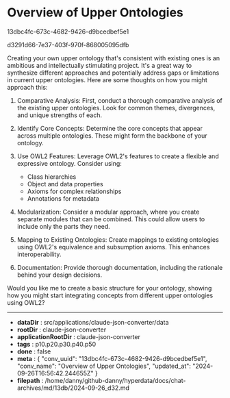 # Overview of Upper Ontologies

13dbc4fc-673c-4682-9426-d9bcedbef5e1

d3291d66-7e37-403f-970f-868005095dfb

 Creating your own upper ontology that's consistent with existing ones is an ambitious and intellectually stimulating project. It's a great way to synthesize different approaches and potentially address gaps or limitations in current upper ontologies. Here are some thoughts on how you might approach this:

1. Comparative Analysis:
First, conduct a thorough comparative analysis of the existing upper ontologies. Look for common themes, divergences, and unique strengths of each.

2. Identify Core Concepts:
Determine the core concepts that appear across multiple ontologies. These might form the backbone of your ontology.

3. Use OWL2 Features:
Leverage OWL2's features to create a flexible and expressive ontology. Consider using:

   - Class hierarchies
   - Object and data properties
   - Axioms for complex relationships
   - Annotations for metadata

4. Modularization:
Consider a modular approach, where you create separate modules that can be combined. This could allow users to include only the parts they need.

5. Mapping to Existing Ontologies:
Create mappings to existing ontologies using OWL2's equivalence and subsumption axioms. This enhances interoperability.

6. Documentation:
Provide thorough documentation, including the rationale behind your design decisions.

Would you like me to create a basic structure for your ontology, showing how you might start integrating concepts from different upper ontologies using OWL2?

---

* **dataDir** : src/applications/claude-json-converter/data
* **rootDir** : claude-json-converter
* **applicationRootDir** : claude-json-converter
* **tags** : p10.p20.p30.p40.p50
* **done** : false
* **meta** : {
  "conv_uuid": "13dbc4fc-673c-4682-9426-d9bcedbef5e1",
  "conv_name": "Overview of Upper Ontologies",
  "updated_at": "2024-09-26T16:56:42.244655Z"
}
* **filepath** : /home/danny/github-danny/hyperdata/docs/chat-archives/md/13db/2024-09-26_d32.md